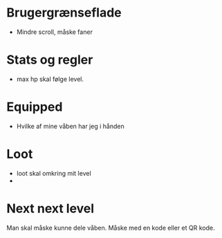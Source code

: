 
# Brugergrænseflade
- Mindre scroll, måske faner

# Stats og regler
- max hp skal følge level.

# Equipped
- Hvilke af mine våben har jeg i hånden

# Loot
- loot skal omkring mit level
- 


# Next next level
Man skal måske kunne dele våben. Måske med en kode eller et QR kode.